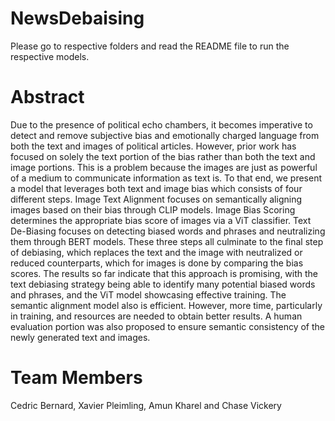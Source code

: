 # NewsDebaising
Please go to respective folders and read the README file to run the respective models. 

# Abstract
Due to the presence of political echo chambers, it becomes imperative to detect and remove subjective bias and emotionally charged language from both the text and images of political articles.  However, prior work has focused on solely the text portion of the bias rather than both the text and image portions.  This is a problem because the images are just as powerful of a medium to communicate information as text is.  To that end, we present a model that leverages both text and image bias which consists of four different steps.  Image Text Alignment focuses on semantically aligning images based on their bias through CLIP models.  Image Bias Scoring determines the appropriate bias score of images via a ViT classifier.  Text De-Biasing focuses on detecting biased words and phrases and neutralizing them through BERT models.  These three steps all culminate to the final step of debiasing, which replaces the text and the image with neutralized or reduced counterparts, which for images is done by comparing the bias scores. The results so far indicate that this approach is promising, with the text debiasing strategy being able to identify many potential biased words and phrases, and the ViT model showcasing effective training. The semantic alignment model also is efficient.  However, more time, particularly in training, and resources are needed to obtain better results.  A human evaluation portion was also proposed to ensure semantic consistency of the newly generated text and images.

# Team Members
Cedric Bernard, Xavier Pleimling, Amun Kharel and Chase Vickery

